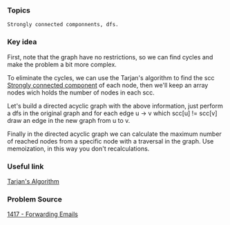 ### Topics

    Strongly connected componnents, dfs.


### Key idea

First, note that the graph have no restrictions, so we can find cycles and make the problem a bit more complex.

To eliminate the cycles, we can use the Tarjan's algorithm to find the scc [Strongly connected component](http://en.wikipedia.org/wiki/Strongly_connected_component) of each node, then we'll keep an array nodes wich holds the number of nodes in each scc.

Let's build a directed acyclic graph with the above information, just perform a dfs in the original graph and for each edge u -> v which scc[u]  != scc[v] draw an edge in the new graph from u to v.

Finally in the directed acyclic graph we can calculate the maximum number of reached nodes from a specific node with a traversal in the graph. Use memoization, in this way you don't  recalculations.

### Useful link

  [Tarjan's Algorithm](http://en.wikipedia.org/wiki/Tarjan%27s_strongly_connected_components_algorithm)

### Problem Source

  [1417 - Forwarding Emails](http://lightoj.com/volume_showproblem.php?problem=1417)



